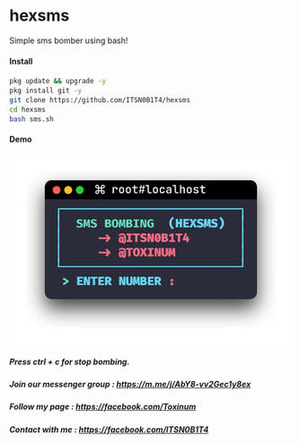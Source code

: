# hexsms
Simple sms bomber using bash!

#### Install

````bash
pkg update && upgrade -y
pkg install git -y
git clone https://github.com/ITSN0B1T4/hexsms
cd hexsms
bash sms.sh
````
#### Demo 

![Demo](https://raw.githubusercontent.com/ITSN0B1T4/hexsms/main/.assets/demo.png "Demo")


##### Press ctrl + c for stop bombing.

##### Join our messenger group : https://m.me/j/AbY8-vv2Gec1y8ex

##### Follow my page : https://facebook.com/Toxinum

##### Contact with me : https://facebook.com/ITSN0B1T4
